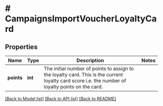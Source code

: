 # # CampaignsImportVoucherLoyaltyCard

## Properties

Name | Type | Description | Notes
------------ | ------------- | ------------- | -------------
**points** | **int** | The initial number of points to assign to the loyalty card. This is the current loyalty card score i.e. the number of loyalty points on the card. |

[[Back to Model list]](../../README.md#models) [[Back to API list]](../../README.md#endpoints) [[Back to README]](../../README.md)
